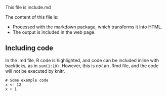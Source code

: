 This file is include.md


The content of this file is:

* Processed with the markdown package, which transforms it into HTML.
* The output is included in the web page.

## Including code

In the .md file, R code is highlighted, and code can be included inline with backticks, as in `sum(1:10)`. However, this is *not* an .Rmd file, and the code will not be executed by knitr.

```{r}
# Some example code
x <- 12
x + 1
```
